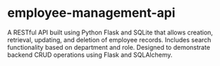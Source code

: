 # employee-management-api
A RESTful API built using Python Flask and SQLite that allows creation, retrieval, updating, and deletion of employee records. Includes search functionality based on department and role. Designed to demonstrate backend CRUD operations using Flask and SQLAlchemy.
